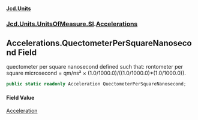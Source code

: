 #### [Jcd.Units](index.md 'index')
### [Jcd.Units.UnitsOfMeasure.SI](Jcd.Units.UnitsOfMeasure.SI.md 'Jcd.Units.UnitsOfMeasure.SI').[Accelerations](Accelerations.md 'Jcd.Units.UnitsOfMeasure.SI.Accelerations')

## Accelerations.QuectometerPerSquareNanosecond Field

quectometer per square nanosecond defined such that: rontometer per square microsecond = qm/ns² × (1.0/1000.0)/((1.0/1000.0)*(1.0/1000.0)).

```csharp
public static readonly Acceleration QuectometerPerSquareNanosecond;
```

#### Field Value
[Acceleration](Acceleration.md 'Jcd.Units.UnitTypes.Acceleration')